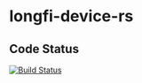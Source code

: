 # longfi-device-rs

## Code Status

[![Build Status](https://travis-ci.com/helium/longfi-device.svg?token=35YrBmyVB8LNrXzjrRop&branch=master)](https://travis-ci.com/helium/longfi-device-rs)
